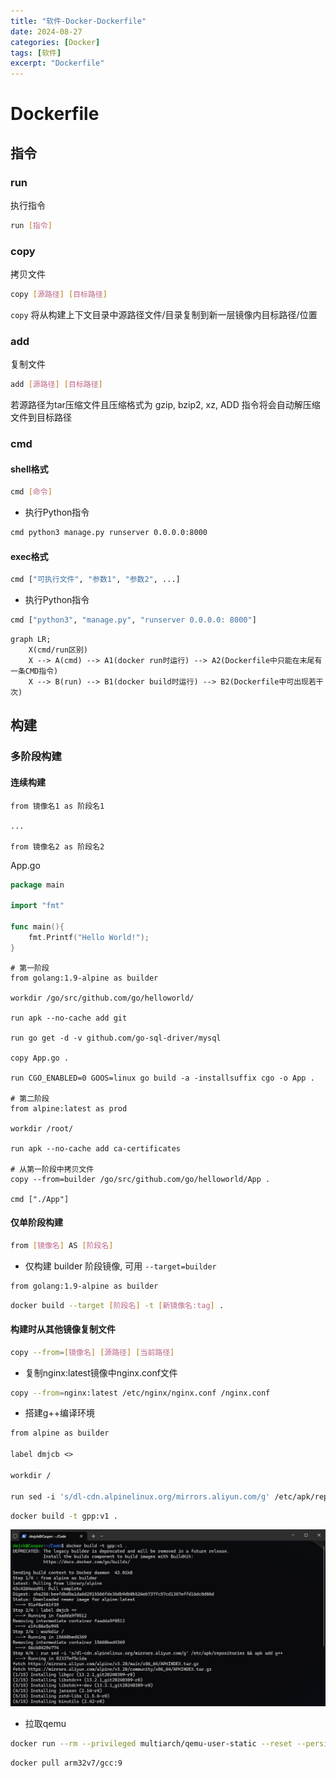 ```yaml
---
title: "软件-Docker-Dockerfile"
date: 2024-08-27
categories: [Docker]
tags: [软件]
excerpt: "Dockerfile"
---
```


# Dockerfile

## 指令

### run

执行指令

```sh
run [指令]
```

### copy

拷贝文件

```sh
copy [源路径] [目标路径]
```

`copy` 将从构建上下文目录中源路径文件/目录复制到新一层镜像内目标路径/位置

### add

复制文件

```sh
add [源路径] [目标路径]
```

若源路径为tar压缩文件且压缩格式为 gzip, bzip2, xz, ADD 指令将会自动解压缩文件到目标路径

### cmd

#### shell格式

```sh
cmd [命令]
```

- 执行Python指令

```sh
cmd python3 manage.py runserver 0.0.0.0:8000
```

#### exec格式

```sh
cmd ["可执行文件", "参数1", "参数2", ...]
```

- 执行Python指令

```sh
cmd ["python3", "manage.py", "runserver 0.0.0.0: 8000"]
```

```mermaid
graph LR;
    X(cmd/run区别)
    X --> A(cmd) --> A1(docker run时运行) --> A2(Dockerfile中只能在末尾有一条CMD指令)
    X --> B(run) --> B1(docker build时运行) --> B2(Dockerfile中可出现若干次)
```

## 构建

### 多阶段构建

#### 连续构建

```docker
from 镜像名1 as 阶段名1

...

from 镜像名2 as 阶段名2
```

App.go

```go
package main

import "fmt"

func main(){
    fmt.Printf("Hello World!");
}
```

```docker
# 第一阶段
from golang:1.9-alpine as builder

workdir /go/src/github.com/go/helloworld/

run apk --no-cache add git

run go get -d -v github.com/go-sql-driver/mysql

copy App.go .

run CGO_ENABLED=0 GOOS=linux go build -a -installsuffix cgo -o App .

# 第二阶段
from alpine:latest as prod

workdir /root/

run apk --no-cache add ca-certificates

# 从第一阶段中拷贝文件
copy --from=builder /go/src/github.com/go/helloworld/App .

cmd ["./App"]
```

#### 仅单阶段构建

```sh
from [镜像名] AS [阶段名]
```

- 仅构建 builder 阶段镜像, 可用 `--target=builder`

```sh
from golang:1.9-alpine as builder
```

```sh
docker build --target [阶段名] -t [新镜像名:tag] .
```

#### 构建时从其他镜像复制文件

```sh
copy --from=[镜像名] [源路径] [当前路径]
```

- 复制nginx:latest镜像中nginx.conf文件

```sh
copy --from=nginx:latest /etc/nginx/nginx.conf /nginx.conf
```

- 搭建g++编译环境

```dockerfile
from alpine as builder

label dmjcb <>

workdir /

run sed -i 's/dl-cdn.alpinelinux.org/mirrors.aliyun.com/g' /etc/apk/repositories && apk add g++
```

```sh
docker build -t gpp:v1 .
```

![](/assets/SelfImgur/20241021232529.png)

- 拉取qemu

```sh
docker run --rm --privileged multiarch/qemu-user-static --reset --persistent yes
```

```sh
docker pull arm32v7/gcc:9
```